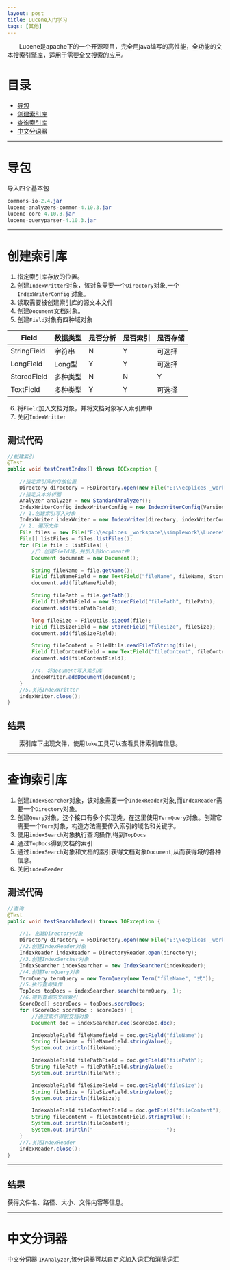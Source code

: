 ```yaml
---
layout: post
title: Lucene入门学习
tags: [其他]
---
```

&emsp;&emsp;Lucene是apache下的一个开源项目，完全用java编写的高性能，全功能的文本搜索引擎库，适用于需要全文搜索的应用。


# 目录
* [导包](#导包)
* [创建索引库](#创建索引库)
* [查询索引库](#查询索引库)
* [中文分词器](#中文分词器)

---
# 导包

导入四个基本包

```java
commons-io-2.4.jar
lucene-analyzers-common-4.10.3.jar
lucene-core-4.10.3.jar
lucene-queryparser-4.10.3.jar
```

---

# 创建索引库

1. 指定索引库存放的位置。
2. 创建`IndexWritter`对象，该对象需要一个`Directory`对象,一个`IndexWriterConfig` 对象。
3. 读取需要被创建索引库的源文本文件
4. 创建`Document`文档对象。
5. 创建`Field`对象有四种域对象

Field | 数据类型 | 是否分析 | 是否索引 | 是否存储
---|---|---|---|---
StringField| 字符串 |  N |Y|可选择
LongField | Long型|Y|Y|可选择
StoredField | 多种类型|N|N|Y
TextField | 多种类型|Y|Y|可选择

6. 将`Field`加入文档对象，并将文档对象写入索引库中
7. 关闭`IndexWritter`

## 测试代码
```java
//創建索引
@Test
public void testCreatIndex() throws IOException {

    //指定索引库的存放位置
	Directory directory = FSDirectory.open(new File("E:\\ecplices _workspace\\simplework\\Lucene\\index"));
	//指定文本分析器
	Analyzer analyzer = new StandardAnalyzer();
	IndexWriterConfig indexWriterConfig = new IndexWriterConfig(Version.LUCENE_4_10_3, analyzer);
	// 1.创建索引写入对象
	IndexWriter indexWriter = new IndexWriter(directory, indexWriterConfig);
	// 2. 遍历文件
	File files = new File("E:\\ecplices _workspace\\simplework\\Lucene\\content");
	File[] listFiles = files.listFiles();
	for (File file : listFiles) {
		//3.创建Field域，并加入到document中
		Document document = new Document();

		String fileName = file.getName();
		Field fileNameField = new TextField("fileName", fileName, Store.YES);
		document.add(fileNameField);

		String filePath = file.getPath();
		Field filePathField = new StoredField("filePath", filePath);
		document.add(filePathField);

		long fileSize = FileUtils.sizeOf(file);
		Field fileSizeField = new StoredField("fileSize", fileSize);
		document.add(fileSizeField);

		String fileContent = FileUtils.readFileToString(file);
		Field fileContentField = new TextField("fileContent", fileContent, Store.YES);
		document.add(fileContentField);

		//4. 将document写入索引库
		indexWriter.addDocument(document);
	}
	//5.关闭IndexWritter
	indexWriter.close();
}    

```

## 结果
&emsp;&emsp;索引库下出现文件，使用`luke`工具可以查看具体索引库信息。

---

# 查询索引库

1. 创建`IndexSearcher`对象，该对象需要一个`IndexReader`对象,而`IndexReader`需要一个`Directory`对象。
2. 创建`Query`对象，这个接口有多个实现类，在这里使用`TermQuery`对象。创建它需要一个`Term`对象，构造方法需要传入索引的域名和关键字。
3. 使用`indexSearch`对象执行查询操作,得到`TopDocs`
4. 通过`TopDocs`得到文档的索引
5. 通过`indexSearch`对象和文档的索引获得文档对象`Document`,从而获得域的各种信息。
6. 关闭`indexReader`

## 测试代码

```java
//查询
@Test
public void testSearchIndex() throws IOException {

	//1. 創建Directory对象
	Directory directory = FSDirectory.open(new File("E:\\ecplices _workspace\\simplework\\Lucene\\index"));
	//2.创建IndexReader对象
	IndexReader indexReader = DirectoryReader.open(directory);
	//3.创建IndexSercher对象
	IndexSearcher indexSearcher = new IndexSearcher(indexReader);
	//4.创建TermQuery对象
	TermQuery termQuery = new TermQuery(new Term("fileName", "式"));
	//5.执行查询操作
	TopDocs topDocs = indexSearcher.search(termQuery, 1);
	//6.得到查询的文档索引
	ScoreDoc[] scoreDocs = topDocs.scoreDocs;
	for (ScoreDoc scoreDoc : scoreDocs) {
		//通过索引得到文档对象
		Document doc = indexSearcher.doc(scoreDoc.doc);

		IndexableField fileNamefield = doc.getField("fileName");
		String fileName = fileNamefield.stringValue();
		System.out.println(fileName);

		IndexableField filePathField = doc.getField("filePath");
		String filePath = filePathField.stringValue();
		System.out.println(filePath);

		IndexableField fileSizeField = doc.getField("fileSize");
		String fileSize = fileSizeField.stringValue();
		System.out.println(fileSize);

		IndexableField fileContentField = doc.getField("fileContent");
		String fileContent = fileContentField.stringValue();
		System.out.println(fileContent);
		System.out.println("------------------------");
	}
	//7.关闭IndexReader
	indexReader.close();
}

```
---
## 结果

获得文件名、路径、大小、文件内容等信息。

---
# 中文分词器
中文分词器 `IKAnalyzer`,该分词器可以自定义加入词汇和消除词汇
